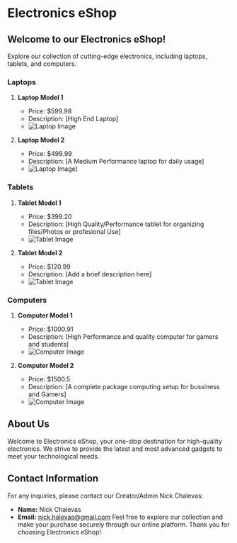# Electronics eShop

## Welcome to our Electronics eShop!

Explore our collection of cutting-edge electronics, including laptops, tablets, and computers.

### Laptops

1. **Laptop Model 1**
   - Price: $599.98
   - Description: [High End Laptop]
   - ![Laptop Image](https://cdn.thewirecutter.com/wp-content/media/2023/06/laptops-2048px-5607.jpg?auto=webp&quality=75&crop=1.91:1&width=1200)


2. **Laptop Model 2**
   - Price: $499.99
   - Description: [A Medium Performance laptop for daily usage]
   - ![Laptop Image](https://consumer.huawei.com/content/dam/huawei-cbg-site/cee-nordics/common/mkt/plp/laptops-new/img-0817/matebook-x-series-1.jpg))


### Tablets

1. **Tablet Model 1**
   - Price: $399.20
   - Description: [High Quality/Performance tablet for organizing files/Photos or profesional Use]
   - ![Tablet Image](https://media.product.which.co.uk/prod/images/original/48b89b0efed9-best-product-deals-laptops.jpg)
  

2. **Tablet Model 2**
   - Price: $120.99
   - Description: [Add a brief description here]
   - ![Tablet Image]([https://consumer.huawei.com/content/dam/huawei-cbg-site/cee-nordics/common/mkt/plp/laptops-new/img-0817/matebook-x-series-1.jpg](https://static.independent.co.uk/2023/04/13/16/tablet%20indybest%20copy.jpg))
 

### Computers

1. **Computer Model 1**
   - Price: $1000.91
   - Description: [High Performance and quality computer for gamers and students]
   - ![Computer Image]([https://static.independent.co.uk/2023/06/16/17/best%20student%20laptops.png?width=1200&height=1200&fit=crop](https://m.media-amazon.com/images/I/61-iGF3ittL._AC_UF1000,1000_QL80_.jpg))


2. **Computer Model 2**
   - Price: $1500.5
   - Description: [A complete package computing setup for bussiness and Gamers]
   - ![Computer Image]([https://media.product.which.co.uk/prod/images/original/48b89b0efed9-best-product-deals-laptops.jpg](https://www.e-computers.co.uk/wp-content/uploads/2022/01/seyed-sina-fazeli-XP9JF6jyRGc-unsplash.jpg))
 

## About Us

Welcome to Electronics eShop, your one-stop destination for high-quality electronics. We strive to provide the latest and most advanced gadgets to meet your technological needs.

## Contact Information

For any inquiries, please contact our Creator/Admin Nick Chalevas:

- **Name:** Nick Chalevas
- **Email:** nick.halevas@gmail.com
Feel free to explore our collection and make your purchase securely through our online platform. Thank you for choosing Electronics eShop!
